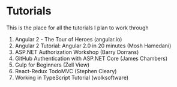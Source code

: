# Tutorials

This is the place for all the tutorials I plan to work through

1. Angular 2 - The Tour of Heroes (angular.io)
2. Angular 2 Tutorial: Angular 2.0 in 20 minutes (Mosh Hamedani)
3. ASP.NET Authorization Workshop (Barry Dorrans)
4. GitHub Authentication with ASP.NET Core (James Chambers)
5. Gulp for Beginners (Zell View)
6. React-Redux TodoMVC (Stephen Cleary)
7. Working in TypeScript Tutorial (wolksoftware)
